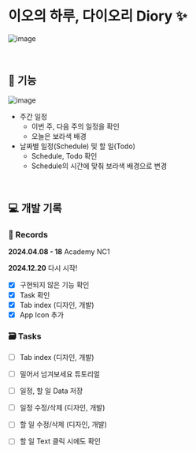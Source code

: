 # 이오의 하루, 다이오리 Diory ✨

![image](https://github.com/user-attachments/assets/f0e353d6-60da-4d8d-9407-54773de8083d)

<br>

## 🌼 기능
![image](https://github.com/user-attachments/assets/73621f28-758a-4b9c-9f47-a538536c35eb)
- 주간 일정
  - 이번 주, 다음 주의 일정을 확인
  - 오늘은 보라색 배경
- 날짜별 일정(Schedule) 및 할 일(Todo)
  - Schedule, Todo 확인
  - Schedule의 시간에 맞춰 보라색 배경으로 변경

<br>

## 💻 개발 기록
### 📅 Records
**2024.04.08 - 18** Academy NC1

**2024.12.20** 다시 시작!
- [x] 구현되지 않은 기능 확인
- [x] Task 확인
- [x] Tab index (디자인, 개발)
- [x] App Icon 추가

### 🗃️ Tasks
- [ ] Tab index (디자인, 개발)
- [ ] 밀어서 넘겨보세요 튜토리얼

- [ ] 일정, 할 일 Data 저장
- [ ] 일정 수정/삭제 (디자인, 개발)

- [ ] 할 일 수정/삭제 (디자인, 개발)
- [ ] 할 일 Text 클릭 시에도 확인
